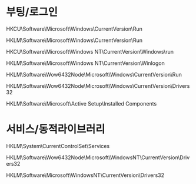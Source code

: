 # 부팅/로그인
HKCU\Software\Microsoft\Windows\CurrentVersion\Run
  
HKLM\Software\Microsoft\Windows\CurrentVersion\Run

HKCU\Software\Microsoft\Windows NT\CurrentVersion\Windows\run

HKLM\Software\Microsoft\Windows NT\CurrentVersion\Winlogon

HKLM\Software\Wow6432Node\Microsoft\Windows\CurrentVersion\Run  

HKLM\Software\Wow6432Node\Microsoft\Windows\CurrentVersion\Drivers32 

HKLM\Software\Microsoft\Active Setup\Installed Components  

# 서비스/동적라이브러리
HKLM\System\CurrentControlSet\Services  

HKLM\Software\Wow6432Node\Microsoft\WindowsNT\CurrentVersion\Drivers32  

HKLM\Software\Microsoft\WindowsNT\CurrentVersion\Drivers32  

